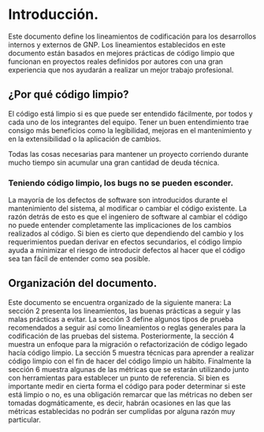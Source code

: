 # Introducción.

Este documento define los lineamientos de codificación para los desarrollos internos y externos de GNP. Los lineamientos establecidos en este documento están basados en mejores prácticas de código limpio que funcionan en proyectos reales definidos por autores con una gran experiencia que nos ayudarán a realizar un mejor trabajo profesional.

## ¿Por qué código limpio?
El código está limpio si es que puede ser entendido fácilmente, por todos y cada uno de los integrantes del equipo. Tener un buen entendimiento trae consigo más beneficios como la legibilidad, mejoras en el mantenimiento y en la extensibilidad o la aplicación de cambios.

Todas las cosas necesarias para mantener un proyecto corriendo durante mucho tiempo sin acumular una gran cantidad de deuda técnica. 

### Teniendo código limpio, los bugs no se pueden esconder.
La mayoría de los defectos de software son introducidos durante el mantenimiento del sistema, al modificar o cambiar el código existente. La razón detrás de esto es que el ingeniero de software al cambiar el código no puede entender completamente las implicaciones de los cambios realizados al código. Si bien es cierto que dependiendo del cambio y los requerimientos puedan derivar en efectos secundarios, el código limpio ayuda a minimizar el riesgo de introducir defectos al hacer que el código sea tan fácil de entender como sea posible.

## Organización del documento.
Este documento se encuentra organizado de la siguiente manera: La sección 2 presenta los lineamientos, las buenas prácticas a seguir y las malas prácticas a evitar. La sección 3 define algunos tipos de prueba recomendados a seguir así como lineamientos o reglas generales para la codificación de las pruebas del sistema. Posteriormente, la sección 4 muestra un enfoque para la migración o refactorización de código legado hacía código limpio. La sección 5 muestra técnicas para aprender a realizar código limpio con el fin de hacer del código limpio un hábito. Finalmente la sección 6 muestra algunas de las métricas que se estarán utilizando junto con herramientas para establecer un punto de referencia. Si bien es importante medir en cierta forma el código para poder determinar si este está limpio o no, es una obligación remarcar que las métricas no deben ser tomadas dogmáticamente, es decir, habrán ocasiones en las que las métricas establecidas no podrán ser cumplidas por alguna razón muy particular.
